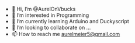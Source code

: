 - 👋 Hi, I’m @AurelOnVbucks
- 👀 I’m interested in Programming
- 🌱 I’m currently learning Arduino and Duckyscript
- 💞️ I’m looking to collaborate on ...
- 📫 How to reach me aurelmeier5@gmail.com

<!---
AurelOnVbucks/AurelOnVbucks is a ✨ special ✨ repository because its `README.md` (this file) appears on your GitHub profile.
You can click the Preview link to take a look at your changes.
--->
